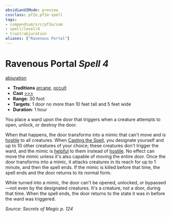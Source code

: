 ```yaml
---
obsidianUIMode: preview
cssclass: pf2e,pf2e-spell
tags:
- compendium/src/pf2e/som
- spell/level/4
- trait/abjuration
aliases: ["Ravenous Portal"]
---
```

# Ravenous Portal *Spell 4*   
[abjuration](abjuration.md "Abjuration School Trait")  

- **Traditions** [arcane](arcane.md "Arcane Tradition Trait"), [occult](occult.md "Occult Tradition Trait")
- **Cast** [>>>](chapter-9-playing-the-game.md#Actions "Three-Action") 
- **Range**: 30 foot
- **Targets**: 1 door no more than 10 feet tall and 5 feet wide
- **Duration**: 1 hour

You place a ward upon the door that triggers when a creature attempts to open, unlock, or destroy the door.

When that happens, the door transforms into a mimic that can't move and is [hostile](conditions.md#Hostile) to all creatures. When [Casting the Spell](cast-a-spell.md), you designate yourself and up to 10 other creatures of your choice; these creatures don't trigger the ward, and the mimic is [helpful](conditions.md#Helpful) to them instead of [hostile](conditions.md#Hostile). No effect can move the mimic unless it's also capable of moving the entire door. Once the door transforms into a mimic, it attacks creatures in its reach for up to 1 minute, and then the spell ends. If the mimic is killed before that time, the spell ends and the door returns to its normal form.

While turned into a mimic, the door can't be opened, unlocked, or bypassed—not even by the designated creatures. It's a creature, not a door, during that time. When the spell ends, the door returns to the state it was in before the ward was triggered.

*Source: Secrets of Magic p. 124*